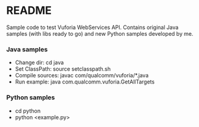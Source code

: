 # README #

Sample code to test Vuforia WebServices API. Contains original Java samples (with libs ready to go) and new Python samples developed by me.

### Java samples ###

* Change dir: cd java
* Set ClassPath: source setclasspath.sh
* Compile sources: javac com/qualcomm/vuforia/*.java
* Run example: java com.qualcomm.vuforia.GetAllTargets

### Python samples ###

* cd python
* python <example.py>

